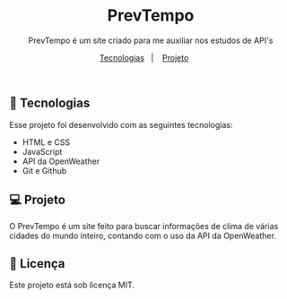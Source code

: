 <h1 align="center"> PrevTempo </h1>

<p align="center">
PrevTempo é um site criado para me auxiliar nos estudos de API's <br/>
</p>

<p align="center">
  <a href="#-tecnologias">Tecnologias</a>&nbsp;&nbsp;&nbsp;|&nbsp;&nbsp;&nbsp;
  <a href="#-projeto">Projeto</a>&nbsp;&nbsp;&nbsp;&nbsp;&nbsp;&nbsp;
</p>
<br>

## 🚀 Tecnologias

Esse projeto foi desenvolvido com as seguintes tecnologias:

- HTML e CSS
- JavaScript
- API da OpenWeather
- Git e Github

## 💻 Projeto

O PrevTempo é um site feito para buscar informações de clima de várias cidades do mundo inteiro, contando com o uso da API da OpenWeather.

## 🔐 Licença

Este projeto está sob licença MIT.
